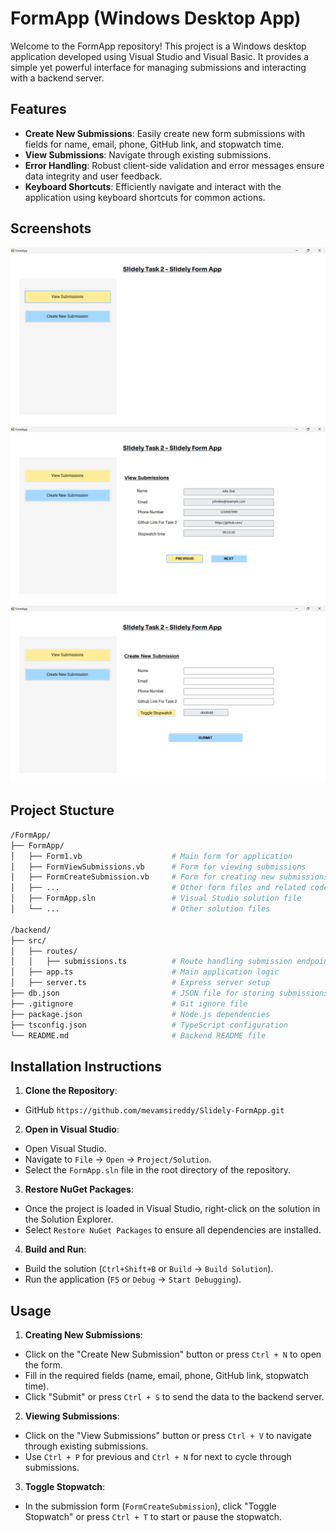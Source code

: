 # FormApp (Windows Desktop App)

Welcome to the FormApp repository! This project is a Windows desktop application developed using Visual Studio and Visual Basic. It provides a simple yet powerful interface for managing submissions and interacting with a backend server.

## Features

- **Create New Submissions**: Easily create new form submissions with fields for name, email, phone, GitHub link, and stopwatch time.
- **View Submissions**: Navigate through existing submissions.
- **Error Handling**: Robust client-side validation and error messages ensure data integrity and user feedback.
- **Keyboard Shortcuts**: Efficiently navigate and interact with the application using keyboard shortcuts for common actions.

## Screenshots

![Screenshot 1](screenshots/FormApp.png)
![Screenshot 2](screenshots/ViewSubmissions.png)
![Screenshot 3](screenshots/CreateSubmissions.png)

## Project Stucture
```bash
/FormApp/
├── FormApp/
│   ├── Form1.vb                    # Main form for application
│   ├── FormViewSubmissions.vb      # Form for viewing submissions
│   ├── FormCreateSubmission.vb     # Form for creating new submissions
│   ├── ...                         # Other form files and related code
│   ├── FormApp.sln                 # Visual Studio solution file
│   └── ...                         # Other solution files

/backend/
├── src/
│   ├── routes/
│   │   ├── submissions.ts          # Route handling submission endpoints
│   ├── app.ts                      # Main application logic
│   ├── server.ts                   # Express server setup
├── db.json                         # JSON file for storing submissions (mock database)
├── .gitignore                      # Git ignore file
├── package.json                    # Node.js dependencies
├── tsconfig.json                   # TypeScript configuration
└── README.md                       # Backend README file
```

## Installation Instructions

1. **Clone the Repository**:
- GitHub `https://github.com/mevamsireddy/Slidely-FormApp.git`


2. **Open in Visual Studio**:
- Open Visual Studio.
- Navigate to `File` -> `Open` -> `Project/Solution`.
- Select the `FormApp.sln` file in the root directory of the repository.


3. **Restore NuGet Packages**:
- Once the project is loaded in Visual Studio, right-click on the solution in the Solution Explorer.
- Select `Restore NuGet Packages` to ensure all dependencies are installed.


4. **Build and Run**:
- Build the solution (`Ctrl+Shift+B` or `Build` -> `Build Solution`).
- Run the application (`F5` or `Debug` -> `Start Debugging`).


## Usage

1. **Creating New Submissions**:
- Click on the "Create New Submission" button or press `Ctrl + N` to open the form.
- Fill in the required fields (name, email, phone, GitHub link, stopwatch time).
- Click "Submit" or press `Ctrl + S` to send the data to the backend server.

2. **Viewing Submissions**:
- Click on the "View Submissions" button or press `Ctrl + V` to navigate through existing submissions.
- Use `Ctrl + P` for previous and `Ctrl + N` for next to cycle through submissions.

3. **Toggle Stopwatch**:
- In the submission form (`FormCreateSubmission`), click "Toggle Stopwatch" or press `Ctrl + T` to start or pause the stopwatch.